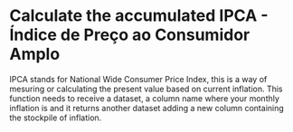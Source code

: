 # Calculate the accumulated IPCA - Índice de Preço ao Consumidor Amplo

IPCA stands for National Wide Consumer Price Index, this is a way of mesuring or calculating the present value based on current inflation.
This function needs to receive a dataset, a column name where your monthly inflation is and it returns another dataset adding a new column
containing the stockpile of inflation. 
